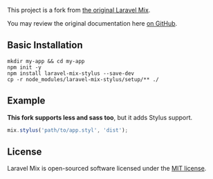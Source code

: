 This project is a fork from [the original Laravel Mix](https://github.com/JeffreyWay/laravel-mix).

You may review the original documentation here [on GitHub](https://github.com/JeffreyWay/laravel-mix/tree/master/docs).

## Basic Installation

```shell
mkdir my-app && cd my-app
npm init -y
npm install laravel-mix-stylus --save-dev
cp -r node_modules/laravel-mix-stylus/setup/** ./
```

## Example

**This fork supports less and sass too**, but it adds Stylus support. 

```js
mix.stylus('path/to/app.styl', 'dist');
```

## License

Laravel Mix is open-sourced software licensed under the [MIT license](http://opensource.org/licenses/MIT).
